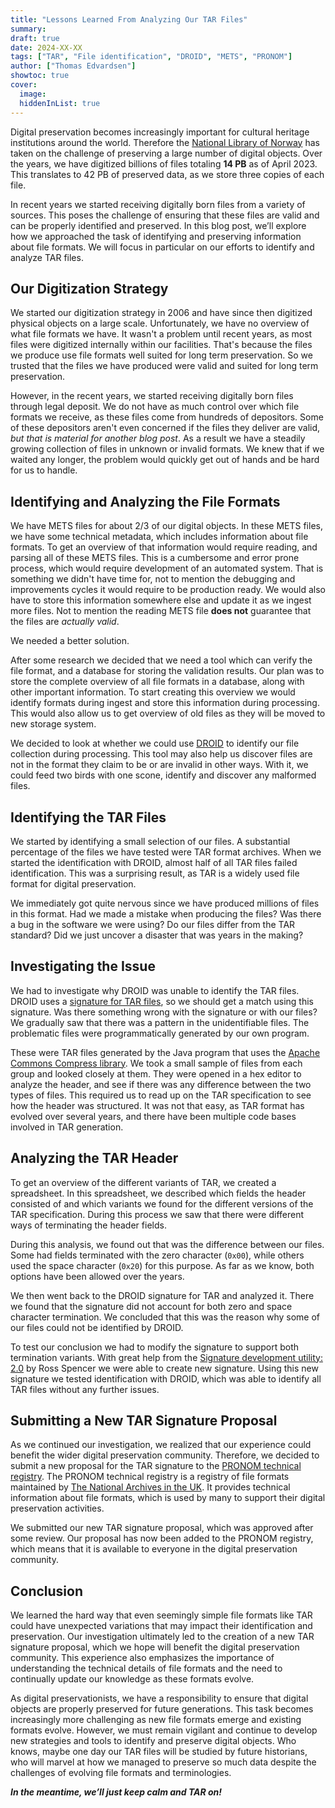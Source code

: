 ```yaml
---
title: "Lessons Learned From Analyzing Our TAR Files"
summary:
draft: true
date: 2024-XX-XX
tags: ["TAR", "File identification", "DROID", "METS", "PRONOM"]
author: ["Thomas Edvardsen"]
showtoc: true
cover:
  image: 
  hiddenInList: true
---
```


Digital preservation becomes increasingly important for cultural heritage institutions around the world.
Therefore the [National Library of Norway](https://www.nb.no/) has taken on the challenge of preserving a large number of digital objects.
Over the years, we have digitized billions of files totaling **14 PB** as of April 2023.
This translates to 42 PB of preserved data, as we store three copies of each file.

[comment]: <> (Maybe insert an image of our 3x3x2 system from Vegard?)

In recent years we started receiving digitally born files from a variety of sources.
This poses the challenge of ensuring that these files are valid and can be properly identified and preserved.
In this blog post, we’ll explore how we approached the task of identifying and preserving information about file formats.
We will focus in particular on our efforts to identify and analyze TAR files.

## Our Digitization Strategy

We started our digitization strategy in 2006 and have since then digitized physical objects on a large scale.
Unfortunately, we have no overview of what file formats we have.
It wasn't a problem until recent years, as most files were digitized internally within our facilities.
That's because the files we produce use file formats well suited for long term preservation.
So we trusted that the files we have produced were valid and suited for long term preservation.

However, in the recent years, we started receiving digitally born files through legal deposit.
We do not have as much control over which file formats we receive, as these files come from hundreds of depositors.
Some of these depositors aren't even concerned if the files they deliver are valid, *but that is material for another blog post*.
As a result we have a steadily growing collection of files in unknown or invalid formats.
We knew that if we waited any longer, the problem would quickly get out of hands and be hard for us to handle.

## Identifying and Analyzing the File Formats

We have METS files for about 2/3 of our digital objects.
In these METS files, we have some technical metadata, which includes information about file formats.
To get an overview of that information would require reading, and parsing all of these METS files.
This is a cumbersome and error prone process, which would require development of an automated system.
That is something we didn't have time for, not to mention the debugging and improvements cycles it would require to be production ready.
We would also have to store this information somewhere else and update it as we ingest more files.
Not to mention the reading METS file **does not** guarantee that the files are *actually valid*.

We needed a better solution.

After some research we decided that we need a tool which can verify the file format, and a database for storing the validation results.
Our plan was to store the complete overview of all file formats in a database, along with other important information.
To start creating this overview we would identify formats during ingest and store this information during processing.
This would also allow us to get overview of old files as they will be moved to new storage system.

We decided to look at whether we could use [DROID](https://www.nationalarchives.gov.uk/information-management/manage-information/preserving-digital-records/droid/) to identify our file collection during processing.
This tool may also help us discover files are not in the format they claim to be or are invalid in other ways.
With it, we could feed two birds with one scone, identify and discover any malformed files.

## Identifying the TAR Files

We started by identifying a small selection of our files.
A substantial percentage of the files we have tested were TAR format archives.
When we started the identification with DROID, almost half of all TAR files failed identification.
This was a surprising result, as TAR is a widely used file format for digital preservation.

We immediately got quite nervous since we have produced millions of files in this format.
Had we made a mistake when producing the files?
Was there a bug in the software we were using?
Do our files differ from the TAR standard?
Did we just uncover a disaster that was years in the making?

## Investigating the Issue

We had to investigate why DROID was unable to identify the TAR files.
DROID uses a [signature for TAR files](https://www.nationalarchives.gov.uk/PRONOM/Format/proFormatSearch.aspx?status=detailReport&id=385&strPageToDisplay=signatures), so we should get a match using this signature.
Was there something wrong with the signature or with our files?
We gradually saw that there was a pattern in the unidentifiable files.
The problematic files were programmatically generated by our own program.

These were TAR files generated by the Java program that uses the [Apache Commons Compress library](https://commons.apache.org/proper/commons-compress/).
We took a small sample of files from each group and looked closely at them.
They were opened in a hex editor to analyze the header, and see if there was any difference between the two types of files.
This required us to read up on the TAR specification to see how the header was structured.
It was not that easy, as TAR format has evolved over several years, and there have been multiple code bases involved in TAR generation.

## Analyzing the TAR Header

To get an overview of the different variants of TAR, we created a spreadsheet.
In this spreadsheet, we described which fields the header consisted of and which variants we found for the different versions of the TAR specification.
During this process we saw that there were different ways of terminating the header fields.

[comment]: <> (Maybe insert a picture of the spreadsheet?)

During this analysis, we found out that was the difference between our files.
Some had fields terminated with the zero character (`0x00`), while others used the space character (`0x20`) for this purpose.
As far as we know, both options have been allowed over the years.

We then went back to the DROID signature for TAR and analyzed it.
There we found that the signature did not account for both zero and space character termination.
We concluded that this was the reason why some of our files could not be identified by DROID.

To test our conclusion we had to modify the signature to support both termination variants.
With great help from the [Signature development utility: 2.0](https://ffdev.info) by Ross Spencer we were able to create new signature.
Using this new signature we tested identification with DROID, which was able to identify all TAR files without any further issues.

## Submitting a New TAR Signature Proposal

As we continued our investigation, we realized that our experience could benefit the wider digital preservation community.
Therefore, we decided to submit a new proposal for the TAR signature to the [PRONOM technical registry](https://www.nationalarchives.gov.uk/PRONOM/).
The PRONOM technical registry is a registry of file formats maintained by [The National Archives in the UK](https://www.nationalarchives.gov.uk/).
It provides technical information about file formats, which is used by many to support their digital preservation activities.

We submitted our new TAR signature proposal, which was approved after some review.
Our proposal has now been added to the PRONOM registry, which means that it is available to everyone in the digital preservation community.

## Conclusion

We learned the hard way that even seemingly simple file formats like TAR could have unexpected variations that may impact their identification and preservation.
Our investigation ultimately led to the creation of a new TAR signature proposal, which we hope will benefit the digital preservation community.
This experience also emphasizes the importance of understanding the technical details of file formats and the need to continually update our knowledge as these formats evolve.

As digital preservationists, we have a responsibility to ensure that digital objects are properly preserved for future generations.
This task becomes increasingly more challenging as new file formats emerge and existing formats evolve.
However, we must remain vigilant and continue to develop new strategies and tools to identify and preserve digital objects.
Who knows, maybe one day our TAR files will be studied by future historians, who will marvel at how we managed to preserve so much data despite the challenges of evolving file formats and terminologies.

***In the meantime, we’ll just keep calm and TAR on!***

[comment]: <> (MEME)
